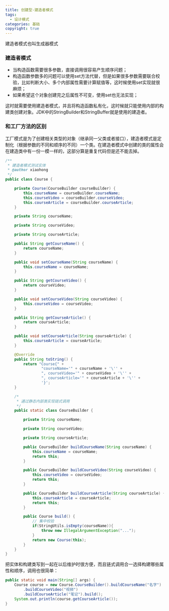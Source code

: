 ```yaml
---
title: 创建型-建造者模式
tags:
  - 设计模式
categories: 基础
copyright: true
---
```


建造者模式也叫生成器模式

### 建造者模式

*   当构造函数需要很多参数，直接调用很容易产生顺序问题；
*   构造函数参数多的问题可以使用set方法代替，但是如果很多参数需要联合校验，比如判断大小、多个内部属性需要计算赋值等，这时候使用set实现就很麻烦；
*   如果希望这个对象创建完之后属性不可变，使用set也无法实现；

这时就需要使用建造者模式，并且将构造函数私有化，这时候就只能使用内部的构建类创建对象。JDK中的StringBuilder和StringBuffer就是使用的建造者。

### 和工厂方法的区别

工厂模式是为了创建相关类型的对象（继承同一父类或者接口），建造者模式是定制化（根据参数的不同和顺序的不同）一个类。在建造者模式中创建的类的属性会在建造类中有一份一模一样的，这部分算是重复代码但是还不能去掉。

```java
/**
 * 建造者模式测试实体
 * @author xiaohong
 */
public class Course {

    private Course(CourseBuilder courseBuilder) {
        this.courseName = courseBuilder.courseName;
        this.courseVideo = courseBuilder.courseVideo;
        this.courseArticle = courseBuilder.courseArticle;
    }

    private String courseName;

    private String courseVideo;

    private String courseArticle;

    public String getCourseName() {
        return courseName;
    }

    public void setCourseName(String courseName) {
        this.courseName = courseName;
    }

    public String getCourseVideo() {
        return courseVideo;
    }

    public void setCourseVideo(String courseVideo) {
        this.courseVideo = courseVideo;
    }

    public String getCourseArticle() {
        return courseArticle;
    }

    public void setCourseArticle(String courseArticle) {
        this.courseArticle = courseArticle;
    }

    @Override
    public String toString() {
        return "Course{" +
                "courseName='" + courseName + '\'' +
                ", courseVideo='" + courseVideo + '\'' +
                ", courseArticle='" + courseArticle + '\'' +
                '}';
    }

    /*
     * 通过静态内部类实现链式调用
     */
    public static class CourseBuilder {

        private String courseName;

        private String courseVideo;

        private String courseArticle;

        public CourseBuilder buildCourseName(String courseName) {
            this.courseName = courseName;
            return this;
        }

        public CourseBuilder buildCourseVideo(String courseVideo) {
            this.courseVideo = courseVideo;
            return this;
        }

        public CourseBuilder buildCourseArticle(String courseArticle) {
            this.courseArticle = courseArticle;
            return this;
        }

        public Course build() {
            // 集中校验
            if(StringUtils.isEmpty(courseName)){
                throw new IllegalArgumentException("...");
            }
            return new Course(this);
        }
    }
}
```

把实体和构建类写到一起在以后维护时很方便，而且链式调用合一选择构建哪些属性和顺序，调用也很简单：

```java
public static void main(String[] args) {
    Course course = new Course.CourseBuilder().buildCourseName("名字")
        .buildCourseVideo("视频")
        .buildCourseArticle("笔记").build();
    System.out.println(course.getCourseArticle());
}
```

